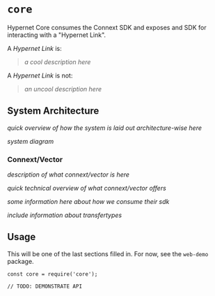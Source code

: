 # `core`

Hypernet Core consumes the Connext SDK and exposes and SDK for interacting with a "Hypernet Link".

A *Hypernet Link* is:

> *a cool description here*
 
A *Hypernet Link* is not:

> *an uncool description here*

## System Architecture

*quick overview of how the system is laid out architecture-wise here*

*system diagram*

### Connext/Vector

  *description of what connext/vector is here*

*quick technical overview of what connext/vector offers*

  *some information here about how we consume their sdk*

  *include information about transfertypes*

## Usage

This will be one of the last sections filled in.
For now, see the `web-demo` package.

```
const core = require('core');

// TODO: DEMONSTRATE API
```
